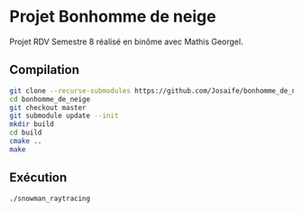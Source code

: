 # Projet Bonhomme de neige

Projet RDV Semestre 8 réalisé en binôme avec Mathis Georgel.

## Compilation
```sh
git clone --recurse-submodules https://github.com/Josaife/bonhomme_de_neige.git
cd bonhomme_de_neige
git checkout master
git submodule update --init
mkdir build
cd build
cmake ..  
make
```

## Exécution
```sh
./snowman_raytracing
```
